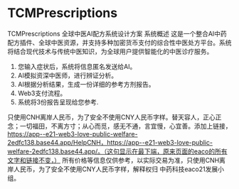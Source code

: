 # TCMPrescriptions
TCMPrescriptions
全球中医AI配方系统设计方案
系统概述
这是一个整合AI中药配方插件、全球中医资源，并支持多种加密货币支付的综合性中医处方平台。系统将结合现代技术与传统中医知识，为全球用户提供智能化的中医诊疗服务。

1. 您输入症状后，系统将信息匿名发送给AI。
2. AI模拟资深中医师，进行辨证分析。
3. AI根据分析结果，生成一份详细的参考方剂报告。
4. Web3支付流程。
5. 系统将3份报告呈现给您参考.


只使用CNH离岸人民币，为了安全不使用CNY人民币字样。替天容人，正心正念；一切福田，不离方寸；从心而觅，感无不通，言宜慢，心宜善。添加上链接，https://app--e21-web3-love-public-welfare-2edfc138.base44.app/HelpCNH，https://app--e21-web3-love-public-welfare-2edfc138.base44.app/。（这句显示在最下端，原来页面的eaco的所有文字和链接不变，）
所有价格等信息仅供参考，以实际交易为准，只使用CNH离岸人民币，为了安全不使用CNY人民币字样，解释权归 中药科技eaco21发展小组。
